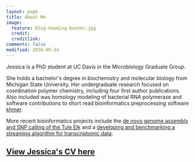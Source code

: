 ```yaml
---
layout: page
title: About Me
image:
  feature: blog-heading-banner.jpg
  credit:
  creditlink:
comments: false
modified: 2016-05-24
---
```


Jessica is a PhD student at UC Davis in the Microbiology Graduate Group. 

She holds a bachelor's degree in biochemistry and molecular biology from Michigan State University. Her undergraduate research focused on coordination polymer chemistry, including four first author publications. Also included was homology modeling of bacterial RNA polymerase and software contributions to short read bioinformatics preprocessing software [khmer](http://khmer.readthedocs.io/en/v2.0/). 

More recent bioinformatics projects include the [de novo genome assembly and SNP calling of the Tule Elk](https://github.com/jessicamizzi/tule-elk) and a [developing and benchmarking a streaming algorithm for transcriptomic data](https://github.com/jessicamizzi/tule-elk).


## [View Jessica's CV here](https://www.dropbox.com/s/ush1syfk19bcolb/JMizziPublicCV.pdf?dl=0)
